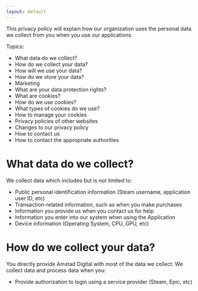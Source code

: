 ```yaml
---
layout: default
---
```



This privacy policy will explain how our organization uses the personal data we collect from you when you use our applications.

Topics:

* What data do we collect?
* How do we collect your data?
* How will we use your data?
* How do we store your data?
* Marketing
* What are your data protection rights?
* What are cookies?
* How do we use cookies?
* What types of cookies do we use?
* How to manage your cookies
* Privacy policies of other websites
* Changes to our privacy policy
* How to contact us
* How to contact the appropriate authorities

# What data do we collect?

We collect data which includes but is not limited to:

* Public personal identification information (Steam username, application user ID, etc)
* Transaction-related information, such as when you make purchases
* Information you provide us when you contact us for help
* Information you enter into our system when using the Application
* Device information (Operating System, CPU, GPU, etc)

# How do we collect your data?

You directly provide Amstad Digital with most of the data we collect. We collect data and process data when you:

* Provide authorization to login using a service provider (Steam, Epic, etc)

